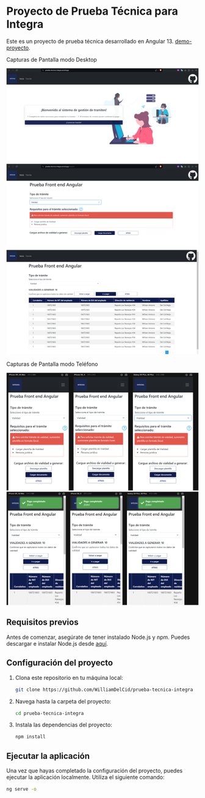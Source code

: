 # Proyecto de Prueba Técnica para Integra

Este es un proyecto de prueba técnica desarrollado en Angular 13.
[demo-proyecto](https://prueba-tecnica-integra.vercel.app/).

Capturas de Pantalla modo Desktop

![Descripción de la imagen](https://github.com/WilliamDelCid/prueba-tecnica-integra/blob/master/src/assets/img/inicio-laptop.png)
![Descripción de la imagen](https://github.com/WilliamDelCid/prueba-tecnica-integra/blob/master/src/assets/img/Tramite-laptop.png)
![Descripción de la imagen](https://github.com/WilliamDelCid/prueba-tecnica-integra/blob/master/src/assets/img/Finalizacion-Laptop.png)

Capturas de Pantalla modo Teléfono


![Descripción de la imagen](https://github.com/WilliamDelCid/prueba-tecnica-integra/blob/master/src/assets/img/Tramite-telefono.png)
![Descripción de la imagen](https://github.com/WilliamDelCid/prueba-tecnica-integra/blob/master/src/assets/img/Finalizacion-telefono.png)



## Requisitos previos

Antes de comenzar, asegúrate de tener instalado Node.js y npm. Puedes descargar e instalar Node.js desde [aquí](https://nodejs.org/).

## Configuración del proyecto

1. Clona este repositorio en tu máquina local:

    ```bash
    git clone https://github.com/WilliamDelCid/prueba-tecnica-integra
    ```

2. Navega hasta la carpeta del proyecto:

    ```bash
    cd prueba-tecnica-integra
    ```

3. Instala las dependencias del proyecto:

    ```bash
    npm install
    ```

## Ejecutar la aplicación

Una vez que hayas completado la configuración del proyecto, puedes ejecutar la aplicación localmente. Utiliza el siguiente comando:

```bash
ng serve -o


```
